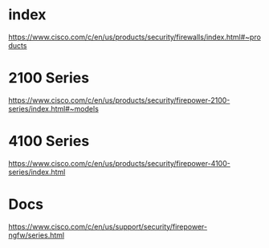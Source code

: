 # index
https://www.cisco.com/c/en/us/products/security/firewalls/index.html#~products

# 2100 Series
https://www.cisco.com/c/en/us/products/security/firepower-2100-series/index.html#~models

# 4100 Series
https://www.cisco.com/c/en/us/products/security/firepower-4100-series/index.html

# Docs
https://www.cisco.com/c/en/us/support/security/firepower-ngfw/series.html
